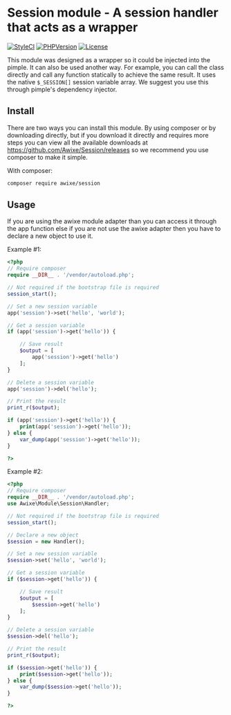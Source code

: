 
Session module - A session handler that acts as a wrapper
=======================================
[![StyleCI](https://styleci.io/repos/107491606/shield?branch=master)](https://styleci.io/repos/107491606) [![PHPVersion](https://img.shields.io/badge/PHP-%3E%3D%207.0.0-blue.svg?style=flat-square)](https://secure.php.net/) [![License](https://img.shields.io/badge/License-GPL--3.0-orange.svg?style=flat-square)](https://choosealicense.com/licenses/gpl-3.0/)

This module was designed as a wrapper so it could be injected into the pimple. It can also be used another way. For example, you can call the class directly and call any function statically to achieve the same result. It uses the native `$_SESSION[]` session variable array. We suggest you use this through pimple's dependency injector.

Install
-------

There are two ways you can install this module. By using composer or by downloading directly, but if you download it directly and requires more steps you can view all the available downloads at https://github.com/Awixe/Session/releases so we recommend you use composer to make it simple.

With composer:
```sh
composer require awixe/session
```
Usage
-----
If you are using the awixe module adapter than you can access it through the app function else if you are not use the awixe adapter then you have to declare a new object to use it.

Example #1:

```php
<?php
// Require composer
require __DIR__ . '/vendor/autoload.php';

// Not required if the bootstrap file is required
session_start();

// Set a new session variable
app('session')->set('hello', 'world');

// Get a session variable
if (app('session')->get('hello')) {

    // Save result
    $output = [
        app('session')->get('hello')
    ];
}

// Delete a session variable
app('session')->del('hello');

// Print the result
print_r($output);

if (app('session')->get('hello')) {
    print(app('session')->get('hello'));
} else {
    var_dump(app('session')->get('hello'));
}

?>
```

Example #2:

```php
<?php
// Require composer
require __DIR__ . '/vendor/autoload.php';
use Awixe\Module\Session\Handler;

// Not required if the bootstrap file is required
session_start();

// Declare a new object
$session = new Handler();

// Set a new session variable
$session->set('hello', 'world');

// Get a session variable
if ($session->get('hello')) {

    // Save result
    $output = [
        $session->get('hello')
    ];
}

// Delete a session variable
$session->del('hello');

// Print the result
print_r($output);

if ($session->get('hello')) {
    print($session->get('hello'));
} else {
    var_dump($session->get('hello'));
}

?>
```
